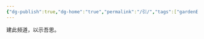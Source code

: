 ```yaml
---
{"dg-publish":true,"dg-home":"true","permalink":"/引/","tags":["gardenEntry"],"dgPassFrontmatter":true,"created":"2025-05-17T10:38:29.718+08:00","updated":"2025-05-17T10:39:51.058+08:00"}
---
```



建此频道，以示吾思。